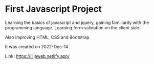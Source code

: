 # First Javascript Project

Learning the basics of javascript and jquery, gaining familiarity with the programming language. 
Learning form validation on the client side.

Also improving HTML, CSS and Bootstrap

It was created on 2022-Dec-14

Link: https://ilijaweb.netlify.app/
